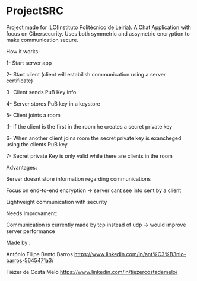 # ProjectSRC

Project made for ILC(Instituto Politécnico de Leiria).
A Chat Application with focus on Cibersecurity. Uses both symmetric and assymetric encryption to make communication secure.

How it works:

1- Start server app

2- Start client (client will  estabilish communication using a server certificate)

3- Client sends PuB Key info 

4- Server stores PuB key in a keystore

5- Client joints a room

  .1- if the client is the first in the room he creates a secret private key 
  
6- When another client joins room  the secret private key is exancheged using the clients PuB key.

7- Secret private Key is only valid while there are clients in the room 

Advantages: 

Server doesnt store information regarding communications

Focus on end-to-end encryption -> server cant see info sent by a client

Lightweight communication with security

Needs Improvament: 

Communication is currently made by tcp instead of udp -> would improve server performance 


Made by : 

António Filipe Bento Barros https://www.linkedin.com/in/ant%C3%B3nio-barros-5645471a3/

Tiézer de Costa Melo https://www.linkedin.com/in/tiezercostademelo/
